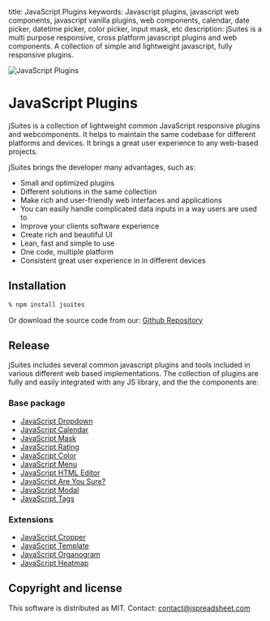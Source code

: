 title: JavaScript Plugins
keywords: Javascript plugins, javascript web components, javascript vanilla plugins, web components, calendar, date picker, datetime picker, color picker, input mask, etc
description: jSuites is a multi purpose responsive, cross platform javascript plugins and web components. A collection of simple and lightweight javascript, fully responsive plugins.

![JavaScript Plugins](img/js-home.svg)

JavaScript Plugins
==================

jSuites is a collection of lightweight common JavaScript responsive plugins and webcomponents. It helps to maintain the same codebase for different platforms and devices. It brings a great user experience to any web-based projects.

jSuites brings the developer many advantages, such as:

*   Small and optimized plugins
*   Different solutions in the same collection
*   Make rich and user-friendly web interfaces and applications
*   You can easily handle complicated data inputs in a way users are used to
*   Improve your clients software experience
*   Create rich and beautiful UI
*   Lean, fast and simple to use
*   One code, multiple platform
*   Consistent great user experience in in different devices

Installation
------------

```bash
% npm install jsuites
```

Or download the source code from our: [Github Repository](https://github.com/jsuites/jsuites)



Release
-------

jSuites includes several common javascript plugins and tools included in various different web based implementations. The collection of plugins are fully and easily integrated with any JS library, and the the components are:


### Base package

- [JavaScript Dropdown](/docs/v4/dropdown-and-autocomplete)
- [JavaScript Calendar](/docs/v4/javascript-calendar)
- [JavaScript Mask](/docs/v4/javascript-mask)
- [JavaScript Rating](/docs/v4/rating)
- [JavaScript Color](/docs/v4/color-picker)
- [JavaScript Menu](/docs/v4/contextmenu)
- [JavaScript HTML Editor](/docs/v4/text-editor)
- [JavaScript Are You Sure?](/docs/v4/rich-form)
- [JavaScript Modal](/docs/v4/modal)
- [JavaScript Tags](/docs/v4/javascript-tags)

### Extensions

- [JavaScript Cropper](/docs/v4/image-cropper)
- [JavaScript Template](/docs/v4/javascript-template)
- [JavaScript Organogram](/docs/v4/organogram)
- [JavaScript Heatmap](/docs/v4/heatmap)



Copyright and license
---------------------

This software is distributed as MIT. Contact: contact@jspreadsheet.com
